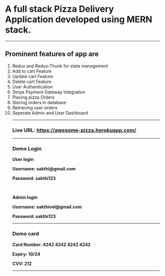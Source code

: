 <h1>A full stack Pizza Delivery Application developed using MERN stack.</h1>
<hr>
<h2>Prominent features of app are </h2>
<ol>
<li>
   Redux and Redux-Thunk for state management
</li>
<li>
    Add to cart Feature
</li>
<li>
    Update cart Feature
</li>
<li>
    Delete cart Feature
</li>
<li>
    User Authentication
</li>
<li>
    Stripe Payment Gateway Integration
</li>
<li>
    Placing pizza Orders
</li>
<li>
    Storing orders in database
</li>
<li>
    Retrieving user orders
</li>
<li>
   Seperate Admin and User Dashboard
</li>
<hr>
<h3><strong>Live URL: <a href="https://awesome-pizza.herokuapp.com/" target="_blank">https://awesome-pizza.herokuapp.com/</a></h3>
<hr>
<h3>Demo Login</h3>
<p>User login</p>
<p>Username: sakthi@gmail.com<p>
<p>Password: sakthi123</p>
<br>
<p>Admin login</p>
<p>Username: sakthivel@gmail.com <p>
<p>Password: sakthi123</p>
<hr>
<h3>Demo card</h3>
<p>Card Number: 4242 4242 4242 4242</p>
<p>Expiry: 10/24</p>
<p>CVV: 212</p>
<hr>
